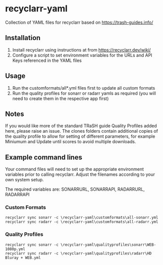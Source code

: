 # recyclarr-yaml
Collection of YAML files for recyclarr based on https://trash-guides.info/

## Installation
1) Install recyclarr using instructions at from https://recyclarr.dev/wiki/
2) Configure a script to set environment variables for the URLs and API Keys referenced in the YAML files

## Usage
1) Run the customformats/all*.yml files first to update all custom formats
2) Run the quality profiles for sonarr or radarr yamls as required (you will need to create them in the respective app first)

## Notes
If you would like more of the standard TRaSH guide Quality Profiles added here, please raise an issue. The clones folders contain additional copies of the quality profile to allow for setting of different parameters, for example Miniumum and Update until scores to avoid multiple downloads.

## Example command lines
Your command files will need to set up the appropriate environment variables prior to calling recyclarr. Adjust the filenames according to your own system setup.

The required variables are: SONARRURL, SONARRAPI, RADARRURL, RADARRAPI

### Custom Formats
```
recyclarr sync sonarr -c \recyclarr-yaml\customformats\all-sonarr.yml
recyclarr sync radarr -c \recyclarr-yaml\customformats\all-radarr.yml
```

### Quality Profiles
```
recyclarr sync sonarr -c \recyclarr-yaml\qualityprofiles\sonarr\WEB-1080p.yml
recyclarr sync radarr -c \recyclarr-yaml\qualityprofiles\radarr\HD Bluray + WEB.yml
```
